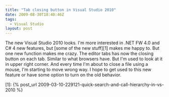 ```yaml
---
title: "Tab closing button in Visual Studio 2010"
date: 2009-08-30T18:40:46Z
tags:
  - Visual Studio
layout: post
---
```

The new Visual Studio 2010 looks. I'm more interested in .NET FW 4.0 and C# 4 new features, but [some of the new stuff][1] makes me happy to. But one new function makes me crazy. The editor tabs has now the closing button on each tab. Similar to what browsers have. But I'm used to look at it in upper right corner. And every time I'm about to close a file using a mouse, I'm starting to move wrong way. I hope to get used to this new feature or have some option to turn on the old behavior.

[1]: {% post_url 2009-03-10-229121-quick-search-and-call-hierarchy-in-vs-2010 %}